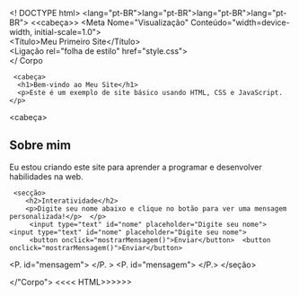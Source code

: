 <! DOCTYPE html>
<<HTML Lang="pt-BR">lang="pt-BR"><HTML Lang="pt-BR">lang="pt-BR"><HTML Lang="pt-BR">lang="pt-BR"><HTML Lang="pt-BR">lang="pt-BR">
<<cabeça>>
 <Meta Charset="UTF-8"> <Meta Charset="UTF-8"><Meta Charset="UTF-8"> <Meta Charset="UTF-8"><Meta Charset="UTF-8"> <Meta Charset="UTF-8"> <Meta Charset="UTF-8">
    <Meta Nome="Visualização" Conteúdo="width=device-width, initial-scale=1.0">        
     <Título>Meu Primeiro Site</Título>   
   <Ligação rel="folha de estilo" href="style.css">   
</
Corpo

     <cabeça>     
      <h1>Bem-vindo ao Meu Site</h1>  
      <p>Este é um exemplo de site básico usando HTML, CSS e JavaScript.</p>  
   <cabeça>   

 <Principal> 
 <secção> 
       <H2>Sobre mim</H2> 
       <P.>Eu estou criando este site para aprender a programar e desenvolver habilidades na web.</P.> 
 </seção> 

     <secção>    
        <h2>Interatividade</h2>  
        <p>Digite seu nome abaixo e clique no botão para ver uma mensagem personalizada!</p>  </p>  
         <input type="text" id="nome" placeholder="Digite seu nome">  <input type="text" id="nome" placeholder="Digite seu nome">  
         <button onclick="mostrarMensagem()">Enviar</button>  <button onclick="mostrarMensagem()">Enviar</button>  
 <P. id="mensagem"> </P. > <P. id="mensagem"> </P.> 
       </seção>         
 </Principal> </Principal> 

 <Roteiro  SRC="script.js"></Roteiro> 
</"Corpo">
<<<< HTML>><HTML>>>>>
